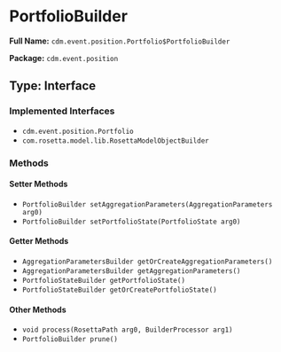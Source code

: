 # PortfolioBuilder

**Full Name:** `cdm.event.position.Portfolio$PortfolioBuilder`

**Package:** `cdm.event.position`

## Type: Interface

### Implemented Interfaces

- `cdm.event.position.Portfolio`
- `com.rosetta.model.lib.RosettaModelObjectBuilder`

### Methods

#### Setter Methods

- `PortfolioBuilder setAggregationParameters(AggregationParameters arg0)`
- `PortfolioBuilder setPortfolioState(PortfolioState arg0)`

#### Getter Methods

- `AggregationParametersBuilder getOrCreateAggregationParameters()`
- `AggregationParametersBuilder getAggregationParameters()`
- `PortfolioStateBuilder getPortfolioState()`
- `PortfolioStateBuilder getOrCreatePortfolioState()`

#### Other Methods

- `void process(RosettaPath arg0, BuilderProcessor arg1)`
- `PortfolioBuilder prune()`

